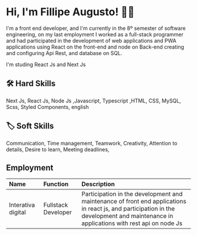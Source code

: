 # Hi, I'm Fillipe Augusto! 👋🚀


I'm a front end developer, 
and I'm currently in the 8º semester of software engineering,
on my last employment I worked as a full-stack programmer and
had participated in the development of web applications and PWA 
applications using React on the front-end and node on Back-end creating 
and configuring  Api Rest, and database on SQL.

I'm studing React Js and Next Js 


## 🛠 Hard Skills
Next Js, React Js, Node Js ,Javascript, Typescript ,HTML, CSS, MySQL, Scss, Styled
Components, english 


## 🏷️ Soft Skills
Communication,
Time management,
Teamwork,
Creativity,
Attention to details,
Desire to learn,
Meeting deadlines,


## Employment



| Name | Function     | Description                |
| :-------- | :------- | :------------------------- |
|  Interativa digital | Fullstack Developer | Participation in the development and maintenance of front end applications in react js, and participation in the development and maintenance in  applications with rest api on node Js |

